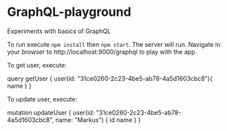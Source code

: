# GraphQL-playground
Experiments with basics of GraphQL

To run execute `npm install` then `npm start`. The server will run. Navigate in your browser to http://localhost:9000/graphql to play with the app.

To get user, execute:

query getUser {
  user(id: "31ce0260-2c23-4be5-ab78-4a5d1603cbc8"){
  	name 
  }
}

To update user, execute:

mutation updateUser {
  user(id: "31ce0260-2c23-4be5-ab78-4a5d1603cbc8", name: "Markus") {
    id
    name
  }
}